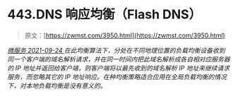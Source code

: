 <!--yml
category: 未分类
date: 0001-01-01 00:00:00
-->

# 443.DNS 响应均衡（Flash DNS）

> 原文：[https://zwmst.com/3950.html](https://zwmst.com/3950.html)

   [ *微服务* ](https://zwmst.com/%e5%be%ae%e6%9c%8d%e5%8a%a1)*[ <time datetime="2021-09-24T18:25:29+08:00"> 2021-09-24 </time> ](https://zwmst.com/3950.html)  在此均衡算法下，分处在不同地理位置的负载均衡设备收到同一个客户端的域名解析请求，并在同一时间内把此域名解析成各自相对应服务器的 IP 地址并返回给客户端，则客户端将以最先收到的域名解析 IP 地址来继续请求服务，而忽略其它的 IP 地址响应。在种均衡策略适合应用在全局负载均衡的情况下，对本地负载均衡是没有意义的。*